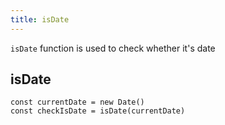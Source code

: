 ```yaml
---
title: isDate
---
```


 `isDate` function is used to check whether it's date

## isDate

```tsx | pure
const currentDate = new Date()
const checkIsDate = isDate(currentDate)
```
